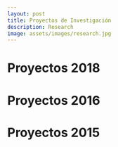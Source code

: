 ```yaml
---
layout: post
title: Proyectos de Investigación
description: Research
image: assets/images/research.jpg
---
```


# Proyectos 2018

# Proyectos 2016

# Proyectos 2015

